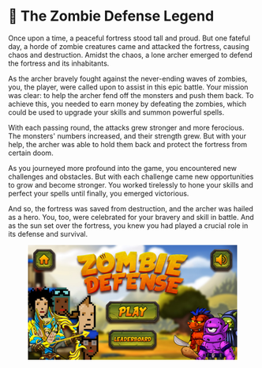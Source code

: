 # 📖 The Zombie Defense Legend

Once upon a time, a peaceful fortress stood tall and proud. But one fateful day, a horde of zombie creatures came and attacked the fortress, causing chaos and destruction. Amidst the chaos, a lone archer emerged to defend the fortress and its inhabitants.

As the archer bravely fought against the never-ending waves of zombies, you, the player, were called upon to assist in this epic battle. Your mission was clear: to help the archer fend off the monsters and push them back. To achieve this, you needed to earn money by defeating the zombies, which could be used to upgrade your skills and summon powerful spells.

With each passing round, the attacks grew stronger and more ferocious. The monsters' numbers increased, and their strength grew. But with your help, the archer was able to hold them back and protect the fortress from certain doom.

As you journeyed more profound into the game, you encountered new challenges and obstacles. But with each challenge came new opportunities to grow and become stronger. You worked tirelessly to hone your skills and perfect your spells until finally, you emerged victorious.

And so, the fortress was saved from destruction, and the archer was hailed as a hero. You, too, were celebrated for your bravery and skill in battle. And as the sun set over the fortress, you knew you had played a crucial role in its defense and survival.

<figure><img src="../../.gitbook/assets/image (40).png" alt=""><figcaption></figcaption></figure>



